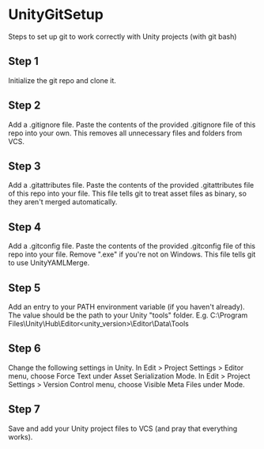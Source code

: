 # UnityGitSetup
Steps to set up git to work correctly with Unity projects (with git bash)

## Step 1
Initialize the git repo and clone it.

## Step 2
Add a .gitignore file. Paste the contents of the provided .gitignore file of this repo into your own.
This removes all unnecessary files and folders from VCS.

## Step 3
Add a .gitattributes file. Paste the contents of the provided .gitattributes file of this repo into your file.
This file tells git to treat asset files as binary, so they aren't merged automatically.

## Step 4
Add a .gitconfig file. Paste the contents of the provided .gitconfig file of this repo into your file. Remove ".exe" if you're not on Windows.
This file tells git to use UnityYAMLMerge.

## Step 5
Add an entry to your PATH environment variable (if you haven't already).
The value should be the path to your Unity "tools" folder. E.g. C:\Program Files\Unity\Hub\Editor\<unity_version>\Editor\Data\Tools

## Step 6
Change the following settings in Unity.
In Edit > Project Settings > Editor menu, choose Force Text under Asset Serialization Mode.
In Edit > Project Settings > Version Control menu, choose Visible Meta Files under Mode.

## Step 7
Save and add your Unity project files to VCS (and pray that everything works).